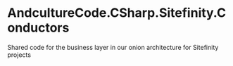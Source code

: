 # AndcultureCode.CSharp.Sitefinity.Conductors
Shared code for the business layer in our onion architecture for Sitefinity projects
